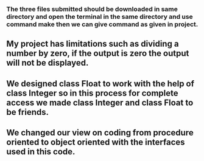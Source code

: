 ### The three files submitted should be downloaded in same directory and open the terminal in the same directory and use command make then we can give command as given in project.

## My project has limitations such as dividing a number by zero, if the output is zero the output will not be displayed. 

## We designed class Float to work with the help of class Integer so in this process for complete access we made class Integer and class Float to be friends.

## We changed our view on coding from procedure oriented to object oriented with the interfaces used in this code.
